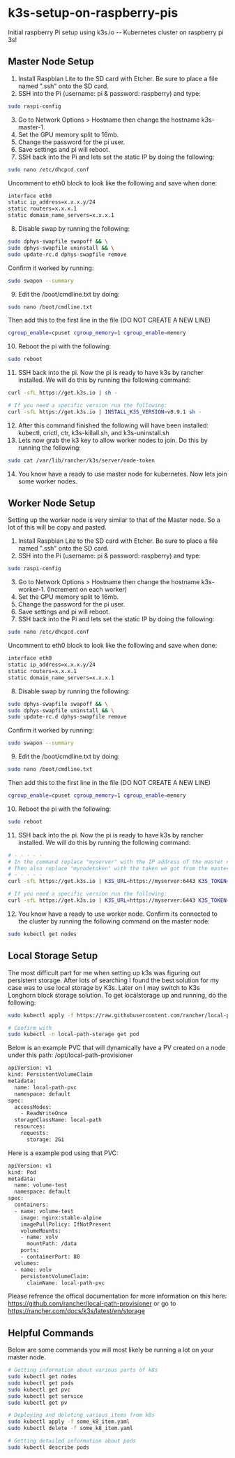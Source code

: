 # k3s-setup-on-raspberry-pis

Initial raspberry Pi setup using k3s.io -- Kubernetes cluster on raspberry pi 3s! 

## Master Node Setup

1.  Install Raspbian Lite to the SD card with Etcher. Be sure to place a file named ".ssh" onto the SD card.
2.  SSH into the Pi (username: pi & password: raspberry) and type:
```bash
sudo raspi-config
```
3. Go to Network Options > Hostname then change the hostname k3s-master-1.
4. Set the GPU memory split to 16mb.
5. Change the password for the pi user.
6. Save settings and pi will reboot.
7. SSH back into the Pi and lets set the static IP by doing the following:
```bash
sudo nano /etc/dhcpcd.conf
```
Uncomment to eth0 block to look like the following and save when done:
```bash
interface eth0
static ip_address=x.x.x.y/24
static routers=x.x.x.1
static domain_name_servers=x.x.x.1
```
8. Disable swap by running the following:
```bash
sudo dphys-swapfile swapoff && \
sudo dphys-swapfile uninstall && \
sudo update-rc.d dphys-swapfile remove
```
Confirm it worked by running:
```bash
sudo swapon --summary
```
9. Edit the /boot/cmdline.txt by doing:
```bash
sudo nano /boot/cmdline.txt
```
Then add this to the first line in the file (DO NOT CREATE A NEW LINE)
```bash
cgroup_enable=cpuset cgroup_memory=1 cgroup_enable=memory
```
10. Reboot the pi with the following:
```bash
sudo reboot
```
11. SSH back into the pi. Now the pi is ready to have k3s by rancher installed. We will do this by running the following command:
```bash
curl -sfL https://get.k3s.io | sh -

# If you need a specific version run the following:
curl -sfL https://get.k3s.io | INSTALL_K3S_VERSION=v0.9.1 sh -
```
12. After this command finished the following will have been installed: kubectl, crictl, ctr, k3s-killall.sh, and k3s-uninstall.sh
13. Lets now grab the k3 key to allow worker nodes to join. Do this by running the following:
```bash
sudo cat /var/lib/rancher/k3s/server/node-token
```
14. You know have a ready to use master node for kubernetes. Now lets join some worker nodes.

## Worker Node Setup

Setting up the worker node is very similar to that of the Master node. So a lot of this will be copy and pasted.

1.  Install Raspbian Lite to the SD card with Etcher. Be sure to place a file named ".ssh" onto the SD card.
2.  SSH into the Pi (username: pi & password: raspberry) and type:
```bash
sudo raspi-config
```
3. Go to Network Options > Hostname then change the hostname k3s-worker-1. (Increment on each worker)
4. Set the GPU memory split to 16mb.
5. Change the password for the pi user.
6. Save settings and pi will reboot.
7. SSH back into the Pi and lets set the static IP by doing the following:
```bash
sudo nano /etc/dhcpcd.conf
```
Uncomment to eth0 block to look like the following and save when done:
```bash
interface eth0
static ip_address=x.x.x.y/24
static routers=x.x.x.1
static domain_name_servers=x.x.x.1
```
8. Disable swap by running the following:
```bash
sudo dphys-swapfile swapoff && \
sudo dphys-swapfile uninstall && \
sudo update-rc.d dphys-swapfile remove
```
Confirm it worked by running:
```bash
sudo swapon --summary
```
9. Edit the /boot/cmdline.txt by doing:
```bash
sudo nano /boot/cmdline.txt
```
Then add this to the first line in the file (DO NOT CREATE A NEW LINE)
```bash
cgroup_enable=cpuset cgroup_memory=1 cgroup_enable=memory
```
10. Reboot the pi with the following:
```bash
sudo reboot
```
11. SSH back into the pi. Now the pi is ready to have k3s by rancher installed. We will do this by running the following command:
```bash
# - - - - - 
# In the command replace "myserver" with the IP address of the master node
# Then also replace "mynodetoken" with the token we got from the master node when we ran the cat command.
# - - - - - 
curl -sfL https://get.k3s.io | K3S_URL=https://myserver:6443 K3S_TOKEN=mynodetoken sh -

# If you need a specific version run the following:
curl -sfL https://get.k3s.io | K3S_URL=https://myserver:6443 K3S_TOKEN=mynodetoken INSTALL_K3S_VERSION=v0.9.1 sh -
```
12. You know have a ready to use worker node. Confirm its connected to the cluster by running the following command on the master node:
```bash
sudo kubectl get nodes
```

## Local Storage Setup

The most difficult part for me when setting up k3s was figuring out persistent storage. After lots of searching I found the best solution for my case was to use local storage by K3s. Later on I may switch to K3s Longhorn block storage solution. To get localstorage up and running, do the following:

```bash
sudo kubectl apply -f https://raw.githubusercontent.com/rancher/local-path-provisioner/master/deploy/local-path-storage.yaml

# Confirm with
sudo kubectl -n local-path-storage get pod
```

Below is an example PVC that will dynamically have a PV created on a node under this path: /opt/local-path-provisioner
```bash
apiVersion: v1
kind: PersistentVolumeClaim
metadata:
  name: local-path-pvc
  namespace: default
spec:
  accessModes:
    - ReadWriteOnce
  storageClassName: local-path
  resources:
    requests:
      storage: 2Gi
```

Here is a example pod using that PVC:
```bash
apiVersion: v1
kind: Pod
metadata:
  name: volume-test
  namespace: default
spec:
  containers:
  - name: volume-test
    image: nginx:stable-alpine
    imagePullPolicy: IfNotPresent
    volumeMounts:
    - name: volv
      mountPath: /data
    ports:
    - containerPort: 80
  volumes:
  - name: volv
    persistentVolumeClaim:
      claimName: local-path-pvc
```

Please refrence the offical documentation for more information on this here: https://github.com/rancher/local-path-provisioner or go to https://rancher.com/docs/k3s/latest/en/storage

## Helpful Commands

Below are some commands you will most likely be running a lot on your master node.

```bash
# Getting information about various parts of k8s
sudo kubectl get nodes
sudo kubectl get pods
sudo kubectl get pvc
sudo kubectl get service
sudo kubectl get pv
```

```bash
# Deploying and deleting various items from k8s
sudo kubectl apply -f some_k8_item.yaml
sudo kubectl delete -f some_k8_item.yaml
```

```bash
# Getting detailed information about pods
sudo kubectl describe pods
```

